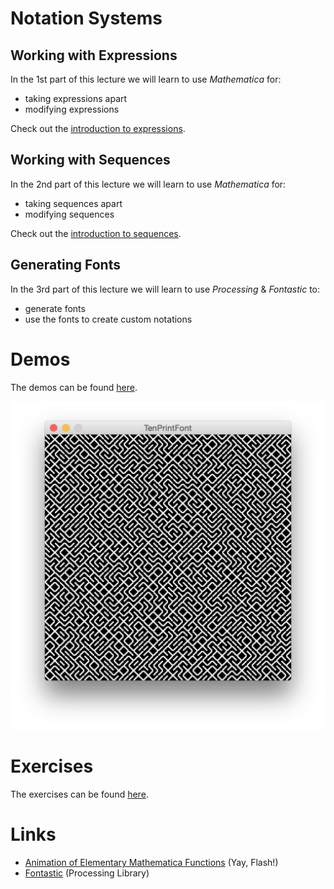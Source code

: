 # Notation Systems 

## Working with Expressions

In the 1st part of this lecture we will learn to use *Mathematica* for:

- taking expressions apart
- modifying expressions

Check out the [introduction to expressions](../tools/lang/mathematica-expressions).

## Working with Sequences

In the 2nd part of this lecture we will learn to use *Mathematica* for:

- taking sequences apart
- modifying sequences

Check out the [introduction to sequences](../tools/lang/mathematica-sequences).

## Generating Fonts

In the 3rd part of this lecture we will learn to use *Processing* & *Fontastic* to:

- generate fonts
- use the fonts to create custom notations

# Demos

The demos can be found [here](demos).

![](demos/10print-screenshot.png)

# Exercises

The exercises can be found [here](exercises).


# Links

* [Animation of Elementary Mathematica Functions](http://reference.wolfram.com/legacy/flash/) (Yay, Flash!)
* [Fontastic](http://code.andreaskoller.com/libraries/fontastic/) (Processing Library)